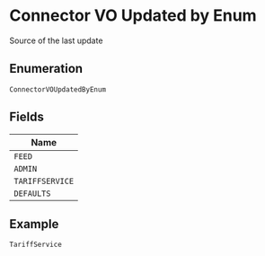 
# Connector VO Updated by Enum

Source of the last update

## Enumeration

`ConnectorVOUpdatedByEnum`

## Fields

| Name |
|  --- |
| `FEED` |
| `ADMIN` |
| `TARIFFSERVICE` |
| `DEFAULTS` |

## Example

```
TariffService
```

